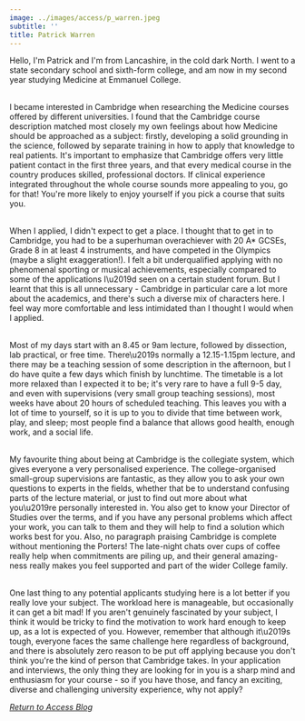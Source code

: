 ```yaml
---
image: ../images/access/p_warren.jpeg
subtitle: ''
title: Patrick Warren
---
```


Hello, I'm Patrick and I'm from Lancashire, in the cold dark North. I went to a state secondary school and sixth-form college, and am now in my second year studying Medicine at Emmanuel College.<br/><br/>

I became interested in Cambridge when researching the Medicine courses offered by different universities. I found that the Cambridge course description matched most closely my own feelings about how Medicine should be approached as a subject: firstly, developing a solid grounding in the science, followed by separate training in how to apply that knowledge to real patients. It's important to emphasize that Cambridge offers very little patient contact in the first three years, and that every medical course in the country produces skilled, professional doctors. If clinical experience integrated throughout the whole course sounds more appealing to you, go for that! You're more likely to enjoy yourself if you pick a course that suits you.<br/><br/>

When I applied, I didn't expect to get a place. I thought that to get in to Cambridge, you had to be a superhuman overachiever with 20 A* GCSEs, Grade 8 in at least 4 instruments, and have competed in the Olympics (maybe a slight exaggeration!). I felt a bit underqualified applying with no phenomenal sporting or musical achievements, especially compared to some of the applications I\u2019d seen on a certain student forum. But I learnt that this is all unnecessary - Cambridge in particular care a lot more about the academics, and there's such a diverse mix of characters here. I feel way more comfortable and less intimidated than I thought I would when I applied.<br/><br/>

Most of my days start with an 8.45 or 9am lecture, followed by dissection, lab practical, or free time. There\u2019s normally a 12.15-1.15pm lecture, and there may be a teaching session of some description in the afternoon, but I do have quite a few days which finish by lunchtime. The timetable is a lot more relaxed than I expected it to be; it's very rare to have a full 9-5 day, and even with supervisions (very small group teaching sessions), most weeks have about 20 hours of scheduled teaching. This leaves you with a lot of time to yourself, so it is up to you to divide that time between work, play, and sleep; most people find a balance that allows good health, enough work, and a social life.<br/><br/>

My favourite thing about being at Cambridge is the collegiate system, which gives everyone a very personalised experience. The college-organised small-group supervisions are fantastic, as they allow you to ask your own questions to experts in the fields, whether that be to understand confusing parts of the lecture material, or just to find out more about what you\u2019re personally interested in. You also get to know your Director of Studies over the terms, and if you have any personal problems which affect your work, you can talk to them and they will help to find a solution which works best for you. Also, no paragraph praising Cambridge is complete without mentioning the Porters! The late-night chats over cups of coffee really help when commitments are piling up, and their general amazing-ness really makes you feel supported and part of the wider College family. <br/><br/>


One last thing to any potential applicants studying here is a lot better if you really love your subject. The workload here is manageable, but occasionally it can get a bit mad! If you aren't genuinely fascinated by your subject, I think it would be tricky to find the motivation to work hard enough to keep up, as a lot is expected of you. However, remember that although it\u2019s tough, everyone faces the same challenge here regardless of background, and there is absolutely zero reason to be put off applying because you don't think you're the kind of person that Cambridge takes. In your application and interviews, the only thing they are looking for in you is a sharp mind and enthusiasm for your course - so if you have those, and fancy an exciting, diverse and challenging university experience, why not apply?

*[Return to Access Blog](javascript:javascript:history.go(-1))*